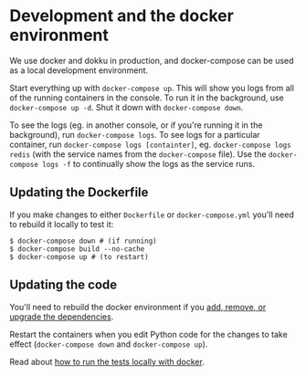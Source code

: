 # Development and the docker environment

We use docker and dokku in production, and docker-compose can be used as a local development environment.

Start everything up with `docker-compose up`. This will show you logs from all of the running containers in the console. To run it in the background, use `docker-compose up -d`. Shut it down with `docker-compose down`.

To see the logs (eg. in another console, or if you're running it in the background), run `docker-compose logs`. To see logs for a particular container, run `docker-compose logs [containter]`, eg. `docker-compose logs redis` (with the service names from the `docker-compose` file). Use the `docker-compose logs -f` to continually show the logs as the service runs.

## Updating the Dockerfile

If you make changes to either `Dockerfile` or `docker-compose.yml` you'll need to rebuild it locally to test it:

```
$ docker-compose down # (if running)
$ docker-compose build --no-cache
$ docker-compose up # (to restart)
```

## Updating the code

You'll need to rebuild the docker environment if you [add, remove, or upgrade the dependencies](dependencies.md).

Restart the containers when you edit Python code for the changes to take effect (`docker-compose down` and `docker-compose up`).

Read about [how to run the tests locally with docker](tests.md).